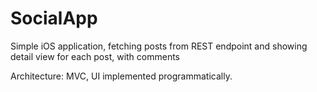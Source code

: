 # SocialApp 

Simple iOS application, fetching posts from REST endpoint and showing detail view for each post, with comments

Architecture: MVC, UI implemented programmatically.
